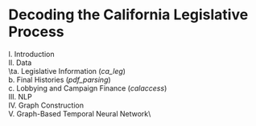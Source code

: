 
# Decoding the California Legislative Process

I. Introduction\
II. Data\
\ta. Legislative Information (*ca_leg*)\
    b. Final Histories (*pdf_parsing*)\
    c. Lobbying and Campaign Finance (*calaccess*)\
III. NLP\
IV. Graph Construction\
V. Graph-Based Temporal Neural Network\
